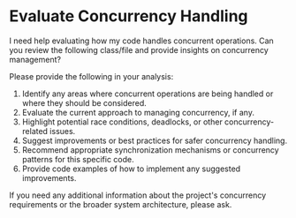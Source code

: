 # Evaluate Concurrency Handling

I need help evaluating how my code handles concurrent operations. Can you review the following class/file and provide insights on concurrency management?




Please provide the following in your analysis:

1. Identify any areas where concurrent operations are being handled or where they should be considered.
2. Evaluate the current approach to managing concurrency, if any.
3. Highlight potential race conditions, deadlocks, or other concurrency-related issues.
4. Suggest improvements or best practices for safer concurrency handling.
5. Recommend appropriate synchronization mechanisms or concurrency patterns for this specific code.
6. Provide code examples of how to implement any suggested improvements.

If you need any additional information about the project's concurrency requirements or the broader system architecture, please ask.